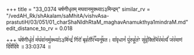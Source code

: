 +++
title = "33_0374 चर्षणीधृतम् मघवानमुक्थ्याऽ३मिन्द्रम्"
similar_rv = "/vedAH_Rk/shAkalam/saMhitA/vishvAsa-prastutiH/03/051/01_charShaNIdhRtaM_maghavAnamukthya1mindraM.md"
edit_distance_to_rv = 0.018

+++
च꣣र्षणीधृ꣡तं꣢ म꣣घ꣡वा꣢नमु꣣क्थ्या꣢ऽ३मि꣢न्द्रं꣣ गि꣡रो꣢ बृह꣣ती꣢र꣣꣬भ्यनू꣢꣯षत। वा꣣वृधानं꣡ पु꣢रुहू꣣त꣡ꣳ सु꣢वृ꣣क्ति꣢भि꣣र꣡म꣢र्त्यं꣣ ज꣡र꣢माणं दि꣣वे꣡दि꣢वे ॥ 33:0374 ॥

<div class="js_include " url="/vedAH_Rk/shAkalam/saMhitA/vishvAsa-prastutiH/03/051/01_charShaNIdhRtaM_maghavAnamukthya1mindraM.md"  newLevelForH1="2" title="विश्वास-शाकल-प्रस्तुतिः"  > </div>